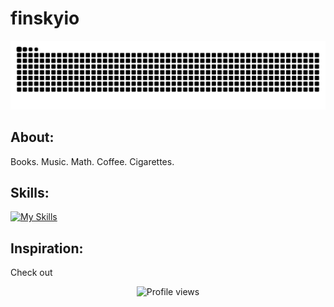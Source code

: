 # finskyio

![](https://raw.githubusercontent.com/finskyio/github-snake/output/github-snake.svg)

## About:
Books. Music. Math. Coffee. Cigarettes.

## Skills:
[![My Skills](https://skillicons.dev/icons?i=html,css,js,react,nextjs,typescript,java,figma,photoshop)](https://skillicons.dev)

## Inspiration:
Check out [](https://motherfuckingwebsite.com)

<p align="center">
  <img src="https://komarev.com/ghpvc/?username=finskyio&label=Profile%20views&color=142d3c&style=flat" alt="Profile views" />
</p>
